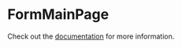 # FormMainPage

Check out the [documentation](https://docs.commercetools.com/custom-applications/api-reference/commercetools-frontend-application-components#formmainpage) for more information.
